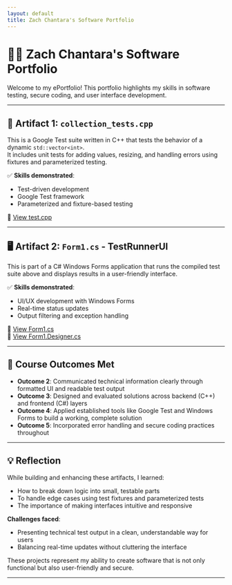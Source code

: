 ```yaml
---
layout: default
title: Zach Chantara's Software Portfolio
---
```


# 👨‍💻 Zach Chantara's Software Portfolio

Welcome to my ePortfolio! This portfolio highlights my skills in software testing, secure coding, and user interface development.

---

## 🧪 Artifact 1: `collection_tests.cpp`

This is a Google Test suite written in C++ that tests the behavior of a dynamic `std::vector<int>`.  
It includes unit tests for adding values, resizing, and handling errors using fixtures and parameterized testing.

✅ **Skills demonstrated**:
- Test-driven development
- Google Test framework
- Parameterized and fixture-based testing

📂 [View test.cpp](https://github.com/ZachC121/ZachC121.github.io/blob/main/TestRunnerSuite/TestRunnerSuite/test.cpp)

---

## 🖥️ Artifact 2: `Form1.cs` - TestRunnerUI

This is part of a C# Windows Forms application that runs the compiled test suite above and displays results in a user-friendly interface.

✅ **Skills demonstrated**:
- UI/UX development with Windows Forms
- Real-time status updates
- Output filtering and exception handling

📂 [View Form1.cs](https://github.com/ZachC121/ZachC121.github.io/blob/main/WindowsFormsApp1/WindowsFormsApp1/Form1.cs)  
📂 [View Form1.Designer.cs](https://github.com/ZachC121/ZachC121.github.io/blob/main/WindowsFormsApp1/WindowsFormsApp1/Form1.Designer.cs)

---

## 🎯 Course Outcomes Met

- **Outcome 2**: Communicated technical information clearly through formatted UI and readable test output  
- **Outcome 3**: Designed and evaluated solutions across backend (C++) and frontend (C#) layers  
- **Outcome 4**: Applied established tools like Google Test and Windows Forms to build a working, complete solution  
- **Outcome 5**: Incorporated error handling and secure coding practices throughout

---

## 💡 Reflection

While building and enhancing these artifacts, I learned:

- How to break down logic into small, testable parts
- To handle edge cases using test fixtures and parameterized tests
- The importance of making interfaces intuitive and responsive

**Challenges faced**:
- Presenting technical test output in a clean, understandable way for users
- Balancing real-time updates without cluttering the interface

These projects represent my ability to create software that is not only functional but also user-friendly and secure.

---

